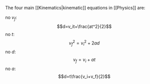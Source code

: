 The four main [[Kinematics|kinematic]] equations in [[Physics]] are:

no $v_f$:
$$d=v_it+\frac{at^2}{2}$$
no $t$:
$$v_f^2=v_i^2+2ad$$
no $d$:
$$v_f=v_i+at$$
no $a$:
$$d=t\frac{v_i+v_f}{2}$$
